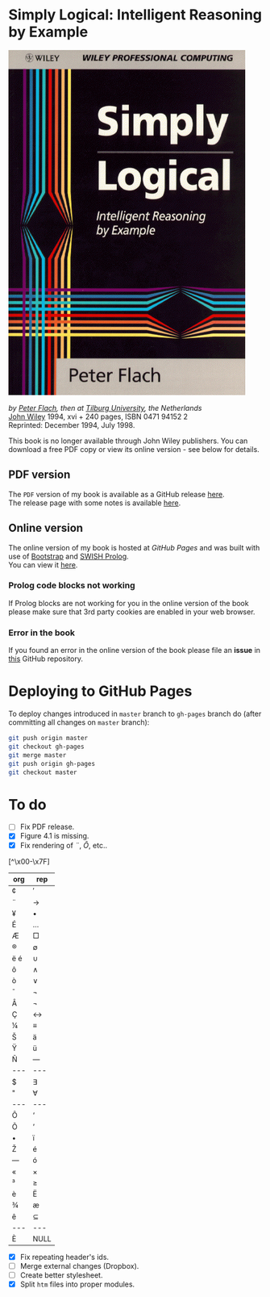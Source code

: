 # Simply Logical: Intelligent Reasoning by Example #


![](img/SLfront.gif "Simply Logical cover")

*by [Peter Flach](https://www.cs.bris.ac.uk/~flach/index.html), then at [Tilburg University](http://www.tilburguniversity.nl/), the Netherlands*  
[John Wiley](http://www.wiley.co.uk/) 1994, xvi + 240 pages, ISBN 0471 94152 2  
Reprinted: December 1994, July 1998.

This book is no longer available through John Wiley publishers. You can download a free PDF copy or view its online version - see below for details.

## PDF version ##
The `PDF` version of my book is available as a GitHub release [here](https://github.com/So-Cool/simply-logical/releases/download/v1.0/SL.pdf).  
The release page with some notes is available [here](https://github.com/So-Cool/simply-logical/releases/tag/v1.0).

## Online version ##
The online version of my book is hosted at *GitHub Pages* and was built with use of [Bootstrap](http://getbootstrap.com/) and [SWISH Prolog](http://swish.swi-prolog.org/).  
You can view it [here](http://so-cool.github.io/simply-logical).

### Prolog code blocks not working ###
If Prolog blocks are not working for you in the online version of the book please make sure that 3rd party cookies are enabled in your web browser.

### Error in the book ###
If you found an error in the online version of the book please file an **issue** in [this](https://github.com/So-Cool/simply-logical) GitHub repository.

# Deploying to GitHub Pages #
To deploy changes introduced in `master` branch to `gh-pages` branch do (after committing all changes on `master` branch):
``` bash
git push origin master
git checkout gh-pages
git merge master
git push origin gh-pages
git checkout master
```

# To do #
- [ ] Fix PDF release.
- [X] Figure 4.1 is missing.
- [X] Fix rendering of *¨*, *Ô*, etc..

[^\x00-\x7F]

| org | rep      |
| --- | ---      |
| ¢   | &prime;  |
| ¨   | &rarr;   |
| ¥   | &bull;   |
| É   | &hellip; |
| Æ   | &#x25A1; |
| ®   | &#8709;  |
| ë é | &cup;    |
| ô   | &and;    |
| ò   | &or;     |
| ¯   | &not;    |
| Â   | &not;    |
| Ç   | &harr;   |
| ¼   | &equiv;  |
| Š   | &auml;   |
| Ÿ   | &uuml;   |
| Ñ   | &mdash;  |
| --- | ---      |
| $   | &exist;  |
| "   | &forall; |
| --- | ---      |
| Ô   | &lsquo;  |
| Õ   | &rsquo;  |
| •   | &iuml;   |
| Ž   | &eacute; |
| —   | &oacute; |
| «   | &times;  |
| ³   | &ge;     |
| è   | &Euml;   |
| ¾   | &aelig;  |
| ê   | &sube;   |
| --- | ---      |
| È   | NULL     |

- [X] Fix repeating header's ids.
- [ ] Merge external changes (Dropbox).
- [ ] Create better stylesheet.
- [X] Split `htm` files into proper modules.

